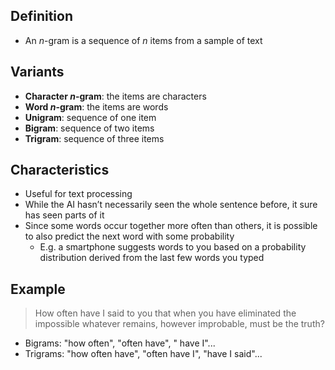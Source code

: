 ## Definition

- An *n*-gram is a sequence of *n* items from a sample of text

## Variants

- **Character *n*-gram**: the items are characters
- **Word *n*-gram**: the items are words
- **Unigram**: sequence of one item
- **Bigram**: sequence of two items
- **Trigram**: sequence of three items

## Characteristics

- Useful for text processing
- While the AI hasn’t necessarily seen the whole sentence before, it sure has seen parts of it
- Since some words occur together more often than others, it is possible to also predict the next word with some probability
	- E.g. a smartphone suggests words to you based on a probability distribution derived from the last few words you typed

## Example

> How often have I said to you that when you have eliminated the impossible whatever remains, however improbable, must be the truth?

- Bigrams: "how often", "often have", " have I"...
- Trigrams: "how often have", "often have I", "have I said"...
